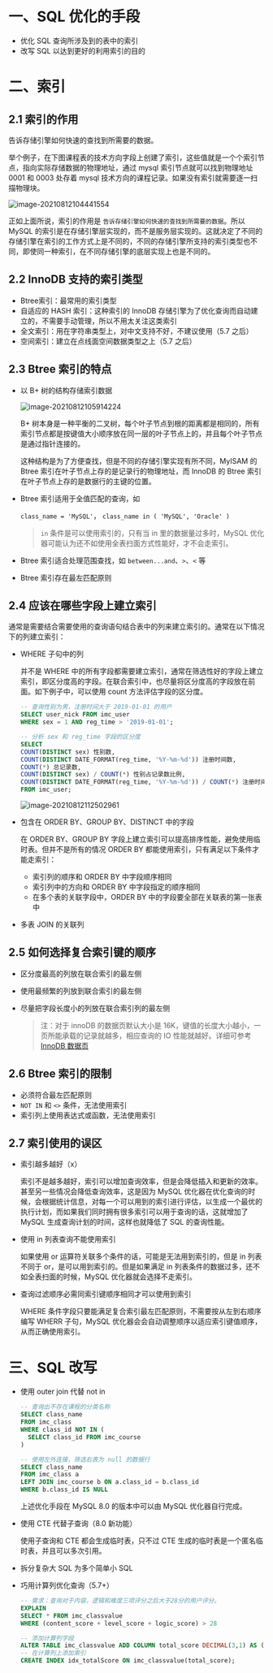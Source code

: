 # 一、SQL 优化的手段

- 优化 SQL 查询所涉及到的表中的索引
- 改写 SQL 以达到更好的利用索引的目的

# 二、索引

## 2.1 索引的作用

告诉存储引擎如何快速的查找到所需要的数据。

举个例子，在下图课程表的技术方向字段上创建了索引，这些值就是一个个索引节点，指向实际存储数据的物理地址，通过 mysql 索引节点就可以找到物理地址 0001 和 0003 处存着 mysql 技术方向的课程记录。如果没有索引就需要逐一扫描物理块。

![image-20210812104441554](https://z3.ax1x.com/2021/08/12/fdOyNR.png)

正如上面所说，索引的作用是 `告诉存储引擎如何快速的查找到所需要的数据`。所以 MySQL 的索引是在存储引擎层实现的，而不是服务层实现的。这就决定了不同的存储引擎在索引的工作方式上是不同的，不同的存储引擎所支持的索引类型也不同，即使同一种索引，在不同存储引擎的底层实现上也是不同的。

## 2.2 InnoDB 支持的索引类型

- Btree索引：最常用的索引类型
- 自适应的 HASH 索引：这种索引的 InnoDB 存储引擎为了优化查询而自动建立的，不需要手动管理，所以不用太关注这类索引
- 全文索引：用在字符串类型上，对中文支持不好，不建议使用（5.7 之后）
- 空间索引：建立在点线面空间数据类型之上（5.7 之后）

## 2.3 Btree 索引的特点

- 以 B+ 树的结构存储索引数据

  ![image-20210812105914224](https://z3.ax1x.com/2021/08/12/fdIrKs.png)

  B+ 树本身是一种平衡的二叉树，每个叶子节点到根的距离都是相同的，所有索引节点都是按键值大小顺序放在同一层的叶子节点上的，并且每个叶子节点是通过指针连接的。

  这种结构是为了方便查找，但是不同的存储引擎实现有所不同，MyISAM 的 Btree 索引在叶子节点上存的是记录行的物理地址，而 InnoDB 的 Btree 索引在叶子节点上存的是数据行的主键的位置。

- Btree 索引适用于全值匹配的查询，如 

  `class_name = 'MySQL'`， `class_name in ( 'MySQL', 'Oracle' )`

  > `in` 条件是可以使用索引的，只有当 in 里的数据量过多时，MySQL 优化器可能认为还不如使用全表扫面方式性能好，才不会走索引。

- Btree 索引适合处理范围查找，如 `between...and`、`>`、`<` 等

- Btree 索引存在最左匹配原则

## 2.4 应该在哪些字段上建立索引

通常是需要结合需要使用的查询语句结合表中的列来建立索引的。通常在以下情况下的列建立索引：

- WHERE 子句中的列

  并不是 WHERE 中的所有字段都需要建立索引，通常在筛选性好的字段上建立索引，即区分度高的字段。在联合索引中，也尽量将区分度高的字段放在前面。如下例子中，可以使用 count 方法评估字段的区分度。

  ```sql
  -- 查询性别为男，注册时间大于 2019-01-01 的用户
  SELECT user_nick FROM imc_user
  WHERE sex = 1 AND reg_time > '2019-01-01';
  
  -- 分析 sex 和 reg_time 字段的区分度
  SELECT 
  COUNT(DISTINCT sex) 性别数,
  COUNT(DISTINCT DATE_FORMAT(reg_time, '%Y-%m-%d')) 注册时间数,
  COUNT(*) 总记录数,
  COUNT(DISTINCT sex) / COUNT(*) 性别占记录数比例,
  COUNT(DISTINCT DATE_FORMAT(reg_time, '%Y-%m-%d')) / COUNT(*) 注册时间占记录数比例
  FROM imc_user;
  ```

  ![image-20210812112502961](https://z3.ax1x.com/2021/08/12/fdO641.png)

- 包含在 ORDER BY、GROUP BY、DISTINCT 中的字段

  在 ORDER BY、GROUP BY 字段上建立索引可以提高排序性能，避免使用临时表。但并不是所有的情况 ORDER BY 都能使用索引，只有满足以下条件才能走索引：

  - 索引列的顺序和 ORDER BY 中字段顺序相同
  - 索引列中的方向和 ORDER BY 中字段指定的顺序相同
  - 在多个表的关联字段中，ORDER BY 中的字段要全部在关联表的第一张表中

- 多表 JOIN 的关联列

## 2.5 如何选择复合索引键的顺序

- 区分度最高的列放在联合索引的最左侧

- 使用最频繁的列放到联合索引的最左侧

- 尽量把字段长度小的列放在联合索引列的最左侧

  > 注：对于 innoDB 的数据页默认大小是 16K，键值的长度大小越小，一页所能承载的记录就越多，相应查询的 IO 性能就越好。详细可参考 [InnoDB 数据页](https://blog.csdn.net/star_xing123/article/details/107380438)

## 2.6 Btree 索引的限制

- 必须符合最左匹配原则
- `NOT IN` 和 `<>` 条件，无法使用索引
- 索引列上使用表达式或函数，无法使用索引

## 2.7 索引使用的误区

- 索引越多越好（x）

  索引不是越多越好，索引可以增加查询效率，但是会降低插入和更新的效率。甚至另一些情况会降低查询效率，这是因为 MySQL 优化器在优化查询的时候，会根据统计信息，对每一个可以用到的索引进行评估，以生成一个最优的执行计划，而如果我们同时拥有很多索引可以用于查询的话，这就增加了 MySQL 生成查询计划的时间，这样也就降低了 SQL 的查询性能。

- 使用 in 列表查询不能使用索引

  如果使用 or 运算符关联多个条件的话，可能是无法用到索引的，但是 in 列表不同于 or，是可以用到索引的。但是如果满足 in 列表条件的数据过多，还不如全表扫面的时候，MySQL 优化器就会选择不走索引。

- 查询过滤顺序必需同索引键顺序相同才可以使用到索引

  WHERE 条件字段只要能满足复合索引最左匹配原则，不需要按从左到右顺序编写 WHERR 子句，MySQL 优化器会会自动调整顺序以适应索引键值顺序，从而正确使用索引。

# 三、SQL 改写

- 使用 outer join 代替 not in

  ```sql
  -- 查询出不存在课程的分类名称
  SELECT class_name
  FROM imc_class
  WHERE class_id NOT IN (
  	SELECT class_id FROM imc_course
  )
  
  -- 使用左外连接，筛选右表为 null 的数据行
  SELECT class_name
  FROM imc_class a
  LEFT JOIN imc_course b ON a.class_id = b.class_id
  WHERE b.class_id IS NULL 
  ```

  上述优化手段在 MySQL 8.0 的版本中可以由 MySQL 优化器自行完成。

- 使用 CTE 代替子查询（8.0 新功能）

  使用子查询和 CTE 都会生成临时表，只不过 CTE 生成的临时表是一个匿名临时表，并且可以多次引用。

- 拆分复杂大 SQL 为多个简单小 SQL

- 巧用计算列优化查询（5.7+）

  ```sql
  -- 需求：查询对于内容，逻辑和难度三项评分之后大于28分的用户评分。
  EXPLAIN 
  SELECT * FROM imc_classvalue 
  WHERE (content_score + level_score + logic_score) > 28
  
  -- 添加计算列字段
  ALTER TABLE imc_classvalue ADD COLUMN total_score DECIMAL(3,1) AS (content_score + level_score + logic_score);
  -- 在计算列上添加索引
  CREATE INDEX idx_totalScore ON imc_classvalue(total_score);
  ```

  







 



























